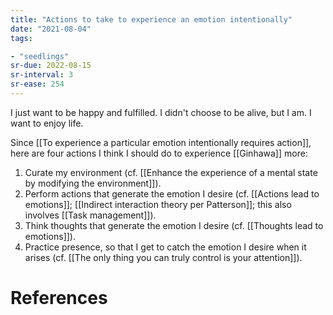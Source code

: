 ```yaml
---
title: "Actions to take to experience an emotion intentionally"
date: "2021-08-04"
tags:

- "seedlings"
sr-due: 2022-08-15
sr-interval: 3
sr-ease: 254
---
```


I just want to be happy and fulfilled. I didn't choose to be alive, but I am. I want to enjoy life.

Since [[To experience a particular emotion intentionally requires action]], here are four actions I think I should do to experience [[Ginhawa]] more:

1. Curate my environment (cf. [[Enhance the experience of a mental state by modifying the environment]]).
2. Perform actions that generate the emotion I desire (cf. [[Actions lead to emotions]]; [[Indirect interaction theory per Patterson]]; this also involves [[Task management]]).
3. Think thoughts that generate the emotion I desire (cf. [[Thoughts lead to emotions]]).
4. Practice presence, so that I get to catch the emotion I desire when it arises (cf. [[The only thing you can truly control is your attention]]).

# References